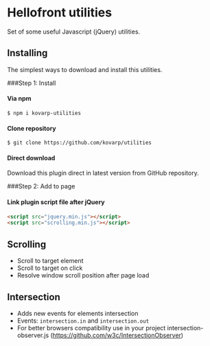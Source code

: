 # Hellofront utilities
Set of some useful Javascript (jQuery) utilities.

## Installing

The simplest ways to download and install this utilities.

###Step 1: Install

#### Via npm
`$ npm i kovarp-utilities`

#### Clone repository
`$ git clone https://github.com/kovarp/utilities`

#### Direct download
Download this plugin direct in latest version from GitHub repository.

###Step 2: Add to page

#### Link plugin script file after jQuery

```html
<script src="jquery.min.js"></script>
<script src="scrolling.min.js"></script>
```

## Scrolling
- Scroll to target element
- Scroll to target on click
- Resolve window scroll position after page load

## Intersection
- Adds new events for elements intersection
- Events: `intersection.in` and `intersection.out`
- For better browsers compatibility use in your project intersection-observer.js (https://github.com/w3c/IntersectionObserver)